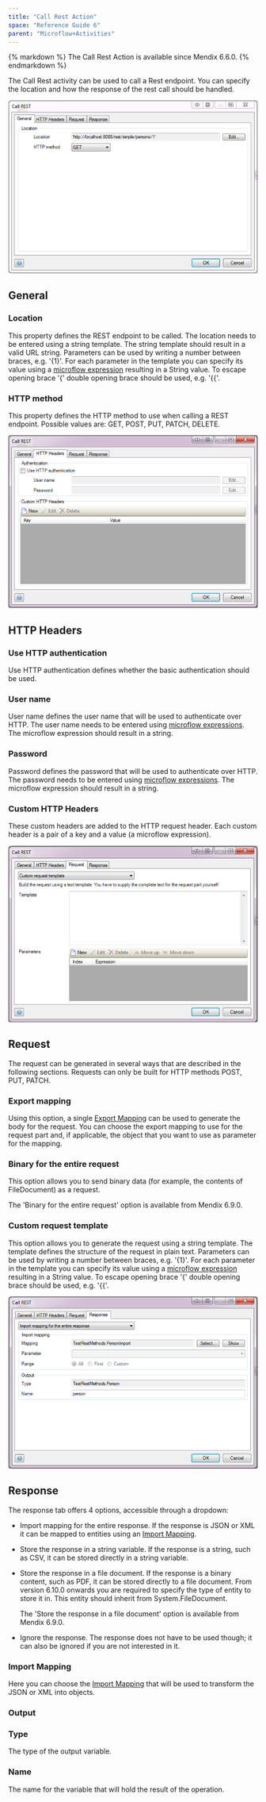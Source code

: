 ```yaml
---
title: "Call Rest Action"
space: "Reference Guide 6"
parent: "Microflow+Activities"
---
```



<div class="alert alert-info">{% markdown %}
The Call Rest Action is available since Mendix 6.6.0.
{% endmarkdown %}</div>

The Call Rest activity can be used to call a Rest endpoint. You can specify the location and how the response of the rest call should be handled.

![](attachments/19203256/19399080.png)

## General

### Location

This property defines the REST endpoint to be called. The location needs to be entered using a string template. The string template should result in a valid URL string. Parameters can be used by writing a number between braces, e.g. '{1}'. For each parameter in the template you can specify its value using a [microflow expression](Microflow+Expressions) resulting in a String value. To escape opening brace '{' double opening brace should be used, e.g. '&#123;&#123;'.

### HTTP method

This property defines the HTTP method to use when calling a REST endpoint. Possible values are: GET, POST, PUT, PATCH, DELETE.

![](attachments/19203256/19399093.png)

## HTTP Headers

### Use HTTP authentication

Use HTTP authentication defines whether the basic authentication should be used.

### User name

User name defines the user name that will be used to authenticate over HTTP. The user name needs to be entered using [microflow expressions](Microflow+Expressions). The microflow expression should result in a string.

### Password

Password defines the password that will be used to authenticate over HTTP. The password needs to be entered using [microflow expressions](Microflow+Expressions). The microflow expression should result in a string.

### Custom HTTP Headers

These custom headers are added to the HTTP request header. Each custom header is a pair of a key and a value (a microflow expression).

![](attachments/19203256/19399114.png)

## Request

The request can be generated in several ways that are described in the following sections. Requests can only be built for HTTP methods POST, PUT, PATCH.

### Export mapping

Using this option, a single [Export Mapping](Export+Mappings) can be used to generate the body for the request. You can choose the export mapping to use for the request part and, if applicable, the object that you want to use as parameter for the mapping.

### Binary for the entire request

This option allows you to send binary data (for example, the contents of FileDocument) as a request.

<div class="alert alert-info">
The 'Binary for the entire request' option is available from Mendix 6.9.0.
</div>

### Custom request template

This option allows you to generate the request using a string template. The template defines the structure of the request in plain text. Parameters can be used by writing a number between braces, e.g. '{1}'. For each parameter in the template you can specify its value using a [microflow expression](Microflow+Expressions) resulting in a String value. To escape opening brace '{' double opening brace should be used, e.g. '&#123;&#123;'.

![](attachments/19203256/19399084.png)

## Response

The response tab offers 4 options, accessible through a dropdown:

*   Import mapping for the entire response. If the response is JSON or XML it can be mapped to entities using an [Import Mapping](Import+Mappings). 
*   Store the response in a string variable. If the response is a string, such as CSV, it can be stored directly in a string variable.
*   Store the response in a file document. If the response is a binary content, such as PDF, it can be stored directly to a file document. From version 6.10.0 onwards you are required to specify the type of entity to store it in. This entity should inherit from System.FileDocument.

	<div class="alert alert-info">
    The 'Store the response in a file document' option is available from Mendix 6.9.0.
	</div>

*   Ignore the response. The response does not have to be used though; it can also be ignored if you are not interested in it.

### Import Mapping 

Here you can choose the [Import Mapping](Import+Mappings) that will be used to transform the JSON or XML into objects.

### Output

### Type

The type of the output variable.

### Name

The name for the variable that will hold the result of the operation.
